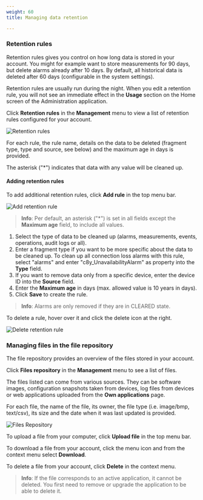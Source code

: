 ```yaml
---
weight: 60
title: Managing data retention

---
```


### <a name="retention-rules"></a>Retention rules

Retention rules gives you control on how long data is stored in your account. You might for example want to store measurements for 90 days, but delete alarms already after 10 days. By default, all historical data is deleted after 60 days (configurable in the system settings).

Retention rules are usually run during the night. When you edit a retention rule, you will not see an immediate effect in the **Usage** section on the Home screen of the Administration application.

Click **Retention rules** in the **Management** menu to view a list of retention rules configured for your account.

<img src="/guides/images/users-guide/Administration/admin-retention-rules.png" alt="Retention rules">

For each rule, the rule name, details on the data to be deleted (fragment type, type and source, see below) and the maximum age in days is provided.

The asterisk ("*") indicates that data with any value will be cleaned up.


#### Adding retention rules

To add additional retention rules, click **Add rule** in the top menu bar. 

<img src="/guides/images/users-guide/Administration/admin-retention-rules-create.png" alt="Add retention rule">

>**Info**: Per default, an asterisk ("*") is set in all fields except the **Maximum age** field, to include all values.

1. Select the type of data to be cleaned up (alarms, measurements, events, operations, audit logs or all).
2. Enter a fragment type if you want to be more specific about the data to be cleaned up. To clean up all connection loss alarms with this rule, select "alarms" and enter "c8y_UnavailabilityAlarm" as property into the **Type** field.
3. If you want to remove data only from a specific device, enter the device ID into the **Source** field.
4. Enter the **Maximum age** in days (max. allowed value is 10 years in days).
5. Click **Save** to create the rule.

>**Info**: Alarms are only removed if they are in CLEARED state.

To delete a rule, hover over it and click the delete icon at the right.

<img src="/guides/images/users-guide/Administration/admin-retention-rules-delete.png" alt="Delete retention rule">


### <a name="files"></a>Managing files in the file repository

The file repository provides an overview of the files stored in your account.

Click **Files repository** in the **Management** menu to see a list of files. 

The files listed can come from various sources. They can be software images, configuration snapshots taken from devices, log files from devices or web applications uploaded from the **Own applications** page. 

For each file, the name of the file, its owner, the file type (i.e. image/bmp, text/csv), its size and the date when it was last updated is provided.

<img src="/guides/images/users-guide/Administration/admin-files-repository.png" alt="Files Repository" style="max-width: 100%">

To upload a file from your computer, click **Upload file** in the top menu bar.

To download a file from your account, click the menu icon and from the context menu select **Download**.

To delete a file from your account, click **Delete** in the context menu.

>**Info**: If the file corresponds to an active application, it cannot be deleted. You first need to remove or upgrade the application to be able to delete it.

